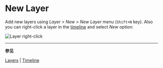 # New Layer

Add new layers using _Layer > New > New Layer_ menu (`Shift+N` key). Also
you can right-click a layer in the [timeline](timeline.md) and
select _New_ option:

![Layer right-click](new-layer/layer-right-click.png)

---

**参见**

[Layers](layers.md) |
[Timeline](timeline.md)
